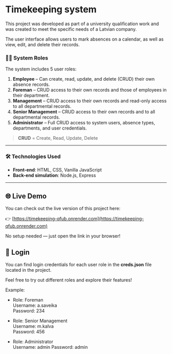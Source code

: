 # Timekeeping system

This project was developed as part of a university qualification work and was created to meet the specific needs of a Latvian company.

The user interface allows users to mark absences on a calendar, as well as view, edit, and delete their records.

### 🧑‍💼 System Roles

The system includes 5 user roles:

1. **Employee** – Can create, read, update, and delete (CRUD) their own absence records.
2. **Foreman** – CRUD access to their own records and those of employees in their department.
3. **Management** – CRUD access to their own records and read-only access to all departmental records.
4. **Senior Management** – CRUD access to their own records and to all departmental records.
5. **Administrator** – Full CRUD access to system users, absence types, departments, and user credentials.

> **CRUD** = Create, Read, Update, Delete

---

### 🛠️ Technologies Used

- **Front-end**: HTML, CSS, Vanilla JavaScript  
- **Back-end simulation**: Node.js, Express

---

## 🌐 Live Demo

You can check out the live version of this project here:

👉 [https://timekeeping-qfub.onrender.com](https://timekeeping-qfub.onrender.com)

No setup needed — just open the link in your browser!

## 🔑 Login

You can find login credentials for each user role in the **creds.json** file located in the project.

Feel free to try out different roles and explore their features!

Example:

- Role: Foreman  
  Username: a.saveika  
  Password: 234

- Role: Senior Management  
  Username: m.kalva  
  Password: 456
  
- Role: Administrator  
  Username: admin
  Password: admin



